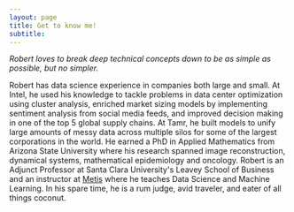 ```yaml
---
layout: page
title: Get to know me!  
subtitle:
---
```


*Robert loves to break deep technical concepts down to be as simple as possible, but no simpler.*

Robert has data science experience in companies both large and small. At Intel, he used his knowledge to tackle problems in data center optimization using cluster analysis, enriched market sizing models by implementing sentiment analysis from social media feeds, and improved decision making in one of the top 5 global supply chains. At Tamr, he built models to unify large amounts of messy data across multiple silos for some of the largest corporations in the world. He earned a PhD in Applied Mathematics from Arizona State University where his research spanned image reconstruction, dynamical systems, mathematical epidemiology and oncology. Robert is an Adjunct Professor at Santa Clara University's Leavey School of Business and an instructor at [Metis](www.thisismetis.com) where he teaches Data Science and Machine Learning. In his spare time, he is a rum judge, avid traveler, and eater of all things coconut.
